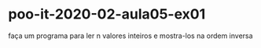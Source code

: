 # poo-it-2020-02-aula05-ex01
faça um programa para ler n valores inteiros e mostra-los na ordem inversa
